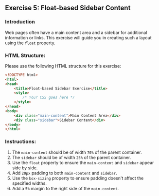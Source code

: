 ## Exercise 5: Float-based Sidebar Content

### Introduction

Web pages often have a main content area and a sidebar for additional information or links. This exercise will guide you in creating such a layout using the `float` property.

### HTML Structure:

Please use the following HTML structure for this exercise:

```html
<!DOCTYPE html>
<html>
<head>
    <title>Float-based Sidebar Exercise</title>
    <style>
        /* Your CSS goes here */
    </style>
</head>
<body>
    <div class="main-content">Main Content Area</div>
    <div class="sidebar">Sidebar Content</div>
</body>
</html>
```

### Instructions:

1. The `main-content` should be of width `70%` of the parent container.
2. The `sidebar` should be of width `25%` of the parent container.
3. Use the `float` property to ensure the `main-content` and `sidebar` appear side by side.
4. Add `20px` padding to both `main-content` and `sidebar`.
5. Use the `box-sizing` property to ensure padding doesn't affect the specified widths.
6. Add a `5%` margin to the right side of the `main-content`.
